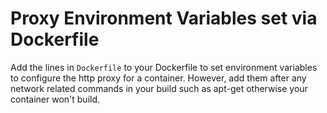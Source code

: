 # Proxy Environment Variables set via Dockerfile

Add the lines in `Dockerfile` to your Dockerfile to set environment variables to configure the http proxy for a container. However, add them after any network related commands in your build such as apt-get otherwise your container won't build.
